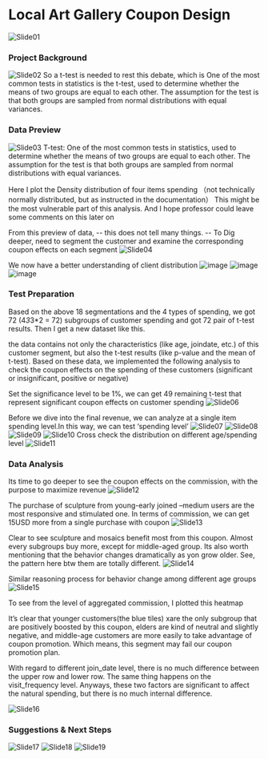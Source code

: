# Local Art Gallery Coupon Design

![Slide01](https://user-images.githubusercontent.com/20660492/61995013-79c47c80-b0b5-11e9-897d-1a48de5f2a17.png)

### Project Background
![Slide02](https://user-images.githubusercontent.com/20660492/61995014-79c47c80-b0b5-11e9-852d-b11ee80dd10c.png)
So a t-test is needed to rest this debate, which is One of the most common tests in statistics is the t-test, used to determine whether the means of two groups are equal to each other. The assumption for the test is that both groups are sampled from normal distributions with equal variances. 

### Data Preview
![Slide03](https://user-images.githubusercontent.com/20660492/61995015-7a5d1300-b0b5-11e9-9a5c-20d9e3d34295.png)
T-test: One of the most common tests in statistics, used to determine whether the means of two groups are equal to each other. The assumption for the test is that both groups are sampled from normal distributions with equal variances. 

Here I plot the Density distribution of four items spending
（not technically normally distributed, but as instructed in the documentation）
This might be the most vulnerable part of this analysis. And I hope professor could leave some comments on this later on

From this preview of data,
 -- this does not tell many things. 
 -- To Dig deeper, need to segment the customer and examine the corresponding coupon effects on each segment
![Slide04](https://user-images.githubusercontent.com/20660492/61995016-7a5d1300-b0b5-11e9-8760-74b2404d07fb.png)

We now have a better understanding of client distribution
![image](https://user-images.githubusercontent.com/20660492/61995123-93b28f00-b0b6-11e9-938c-18d3276a9dd8.png)
![image](https://user-images.githubusercontent.com/20660492/61995126-96ad7f80-b0b6-11e9-9318-9b35eadc4485.png)
![image](https://user-images.githubusercontent.com/20660492/61995129-990fd980-b0b6-11e9-8c66-d99fe6b575fa.png)

### Test Preparation
Based on the above 18 segmentations and the 4 types of spending, we got 72 (4*3*3*2 = 72) subgroups of customer spending and got 72 pair of t-test results. Then I get a new dataset like this. 

the data contains not only the characteristics (like age, joindate, etc.) of this customer segment, but also the t-test results (like p-value and the mean of t-test). Based on these data, we implemented the following analysis to check the coupon effects on the spending of these customers (significant or insignificant, positive or negative)

Set the significance level to be 1%, we can get 49 remaining t-test that represent significant coupon effects on customer spending
![Slide06](https://user-images.githubusercontent.com/20660492/61995018-7af5a980-b0b5-11e9-8712-28e90ac066e3.png)

Before we dive into the final revenue, we can analyze at a single item spending level.In this way, we can test ‘spending level’
![Slide07](https://user-images.githubusercontent.com/20660492/61995019-7b8e4000-b0b5-11e9-9132-91d74dcbe3f9.png)
![Slide08](https://user-images.githubusercontent.com/20660492/61995020-7b8e4000-b0b5-11e9-99e0-b277136e0bab.png)
![Slide09](https://user-images.githubusercontent.com/20660492/61995021-7b8e4000-b0b5-11e9-9dbb-e0f61c9d0bd1.png)
![Slide10](https://user-images.githubusercontent.com/20660492/61995022-7c26d680-b0b5-11e9-8826-29a5d133b232.png)
Cross check the distribution on different age/spending level
![Slide11](https://user-images.githubusercontent.com/20660492/61995023-7c26d680-b0b5-11e9-8e6d-9d35cba99cfe.png)

### Data Analysis
Its time to go deeper to see the coupon effects on the commission, with the purpose to maximize revenue
![Slide12](https://user-images.githubusercontent.com/20660492/61995024-7c26d680-b0b5-11e9-94af-4db305bb77a3.png)

The purchase of sculpture from young-early joined –medium users are the most responsive and stimulated one. In terms of commission, we can get 15USD more from a single purchase with coupon
![Slide13](https://user-images.githubusercontent.com/20660492/61995025-7cbf6d00-b0b5-11e9-872c-eece030d9d8a.png)

Clear to see sculpture and mosaics benefit most from this coupon. Almost every subgroups buy more, except for middle-aged group. Its also worth mentioning that the behavior changes dramatically as yon grow older. See, the pattern here btw them are totally different.
![Slide14](https://user-images.githubusercontent.com/20660492/61995026-7cbf6d00-b0b5-11e9-8632-348958a98dc3.png)

Similar reasoning process for behavior change among different age groups
![Slide15](https://user-images.githubusercontent.com/20660492/61995027-7cbf6d00-b0b5-11e9-938e-0ce99584f300.png)

To see from the level of aggregated commission, I plotted this heatmap

It’s clear that younger customers(the blue tiles) xare the only subgroup that are positively boosted by this coupon, elders are kind of neutral and slightly negative, and middle-age customers are more easily to take advantage of coupon promotion. Which means, this segment may fail our coupon promotion plan.

With regard to different join_date level, there is no much difference between the upper row and lower row. The same thing happens on the visit_frequency level. Anyways, these two factors are significant to affect the natural spending, but there is no much internal difference.

![Slide16](https://user-images.githubusercontent.com/20660492/61995028-7d580380-b0b5-11e9-8468-9cd10659d485.png)

### Suggestions & Next Steps
![Slide17](https://user-images.githubusercontent.com/20660492/61995029-7d580380-b0b5-11e9-9d61-baae261f71b6.png)
![Slide18](https://user-images.githubusercontent.com/20660492/61995030-7d580380-b0b5-11e9-81fe-9f84af3978e5.png)
![Slide19](https://user-images.githubusercontent.com/20660492/61995031-7df09a00-b0b5-11e9-95b4-5cbeb36e5dc2.png)
